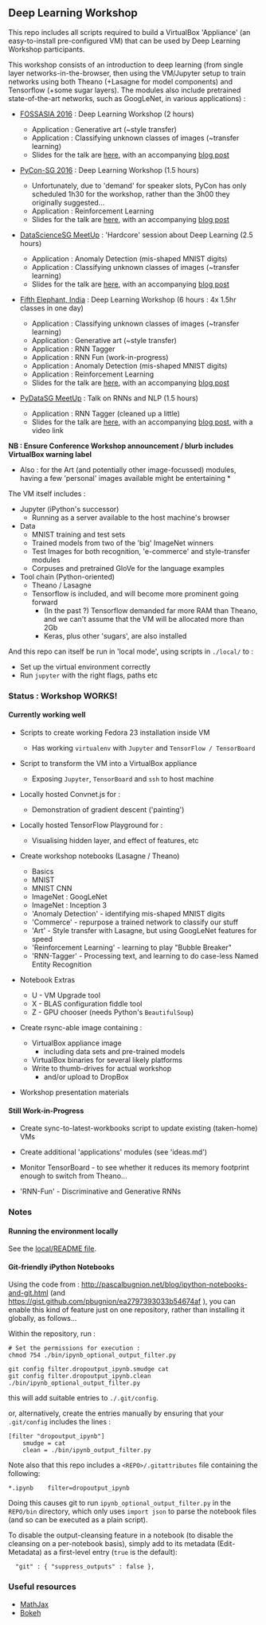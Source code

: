 ## Deep Learning Workshop

This repo includes all scripts required to build a VirtualBox 'Appliance' (an easy-to-install pre-configured VM) 
that can be used by Deep Learning Workshop participants.

This workshop consists of an introduction to deep learning (from single layer networks-in-the-browser, 
then using the VM/Jupyter setup to train networks using both Theano (+Lasagne for model components) and Tensorflow (+some sugar layers).
The modules also include pretrained state-of-the-art networks, such as GoogLeNet, in various applications) :

* [FOSSASIA 2016](http://2016.fossasia.org/) : Deep Learning Workshop (2 hours)
  *  Application : Generative art (~style transfer)
  *  Application : Classifying unknown classes of images (~transfer learning)
  *  Slides for the talk are [here](http://redcatlabs.com/2016-03-19_FOSSASIA-Workshop/), 
     with an accompanying [blog post](http://blog.mdda.net/ai/2016/03/19/workshop-at-fossasia-2016)

* [PyCon-SG 2016](https://pycon.sg/schedule/presentation/94/) : Deep Learning Workshop (1.5 hours)
  *  Unfortunately, due to 'demand' for speaker slots, PyCon has only scheduled 1h30 for the workshop, rather than the 3h00 they originally suggested...
  *  Application : Reinforcement Learning
  *  Slides for the talk are [here](http://redcatlabs.com/2016-06-23_PyConSG-Workshop/), 
     with an accompanying [blog post](http://blog.mdda.net/ai/2016/06/23/workshop-at-pycon-sg-2016)

* [DataScienceSG MeetUp](http://www.meetup.com/DataScience-SG-Singapore/) : 'Hardcore' session about Deep Learning (2.5 hours)
  *  Application : Anomaly Detection (mis-shaped MNIST digits)
  *  Application : Classifying unknown classes of images (~transfer learning)
  *  Slides for the talk are [here](http://redcatlabs.com/2016-07-23_DataScienceSG-DeepLearning-Workshop/), 
     with an accompanying [blog post](http://blog.mdda.net/ai/2016/07/23/datascience-sg-workshop)

* [Fifth Elephant, India](https://fifthelephant.in/2016/) : Deep Learning Workshop (6 hours : 4x 1.5hr classes in one day)
  *  Application : Classifying unknown classes of images (~transfer learning)
  *  Application : Generative art (~style transfer)
  *  Application : RNN Tagger
  *  Application : RNN Fun (work-in-progress)
  *  Application : Anomaly Detection (mis-shaped MNIST digits)
  *  Application : Reinforcement Learning
  *  Slides for the talk are [here](http://redcatlabs.com/2016-07-30_FifthElephant-DeepLearning-Workshop/), 
     with an accompanying [blog post](http://blog.mdda.net/ai/2016/07/30/workshop-at-fifth-elephant-2016)

* [PyDataSG MeetUp](https://www.meetup.com/PyData-SG/events/235981761/) : Talk on RNNs and NLP (1.5 hours)
  *  Application : RNN Tagger (cleaned up a little)
  *  Slides for the talk are [here](http://redcatlabs.com/2017-01-23_PyDataSG_RNNs-for-NLP/), 
     with an accompanying [blog post](http://blog.mdda.net/ai/2017/01/23/presentation-at-pydata), with a video link


**NB : Ensure Conference Workshop announcement / blurb includes VirtualBox warning label**

*  Also : for the Art (and potentially other image-focussed) modules, having a few 'personal' images available might be entertaining *


The VM itself includes : 

* Jupyter (iPython's successor)
  * Running as a server available to the host machine's browser
* Data
  * MNIST training and test sets
  * Trained models from two of the 'big' ImageNet winners
  * Test Images for both recognition, 'e-commerce' and style-transfer modules
  * Corpuses and pretrained GloVe for the language examples
* Tool chain (Python-oriented)
  * Theano / Lasagne
  * Tensorflow is included, and will become more prominent going forward
    * (In the past ?) Tensorflow demanded far more RAM than Theano, and we can't assume that the VM will be allocated more than 2Gb
    * Keras, plus other 'sugars', are also installed

And this repo can itself be run in 'local mode', using scripts in ```./local/``` to :

*  Set up the virtual environment correctly
*  Run ```jupyter``` with the right flags, paths etc


### Status : Workshop WORKS!

#### Currently working well

*  Scripts to create working Fedora 23 installation inside VM
   *  Has working ```virtualenv``` with ```Jupyter``` and ```TensorFlow / TensorBoard```
*  Script to transform the VM into a VirtualBox appliance
   *  Exposing ```Jupyter```, ```TensorBoard``` and ```ssh``` to host machine

*  Locally hosted Convnet.js for :
   *  Demonstration of gradient descent ('painting')

*  Locally hosted TensorFlow Playground  for :
   *  Visualising hidden layer, and effect of features, etc


*  Create workshop notebooks (Lasagne / Theano)
   *  Basics 
   *  MNIST
   *  MNIST CNN
   *  ImageNet : GoogLeNet
   *  ImageNet : Inception 3
   *  'Anomaly Detection' - identifying mis-shaped MNIST digits
   *  'Commerce' - repurpose a trained network to classify our stuff
   *  'Art' - Style transfer with Lasagne, but using GoogLeNet features for speed
   *  'Reinforcement Learning' - learning to play "Bubble Breaker" 
   *  'RNN-Tagger' - Processing text, and learning to do case-less Named Entity Recognition

*  Notebook Extras
   *  U - VM Upgrade tool
   *  X - BLAS configuration fiddle tool
   *  Z - GPU chooser (needs Python's ```BeautifulSoup```)

*  Create rsync-able image containing :
   *  VirtualBox appliance image
      +  including data sets and pre-trained models
   *  VirtualBox binaries for several likely platforms
   *  Write to thumb-drives for actual workshop
      *  and/or upload to DropBox

*  Workshop presentation materials


#### Still Work-in-Progress 

*  Create sync-to-latest-workbooks script to update existing (taken-home) VMs

*  Create additional 'applications' modules (see 'ideas.md')

*  Monitor TensorBoard - to see whether it reduces its memory footprint enough to switch from Theano...
   
*  'RNN-Fun' - Discriminative and Generative RNNs
   

### Notes

#### Running the environment locally

See the [local/README file](./local/README.md).



#### Git-friendly iPython Notebooks

Using the code from : http://pascalbugnion.net/blog/ipython-notebooks-and-git.html (and
https://gist.github.com/pbugnion/ea2797393033b54674af ), 
you can enable this kind of feature just on one repository, 
rather than installing it globally, as follows...

Within the repository, run : 
```
# Set the permissions for execution :
chmod 754 ./bin/ipynb_optional_output_filter.py

git config filter.dropoutput_ipynb.smudge cat
git config filter.dropoutput_ipynb.clean ./bin/ipynb_optional_output_filter.py
```
this will add suitable entries to ``./.git/config``.

or, alternatively, create the entries manually by ensuring that your ``.git/config`` includes the lines :
```
[filter "dropoutput_ipynb"]
	smudge = cat
	clean = ./bin/ipynb_output_filter.py
```

Note also that this repo includes a ``<REPO>/.gitattributes`` file containing the following:
```
*.ipynb    filter=dropoutput_ipynb
```

Doing this causes git to run ``ipynb_optional_output_filter.py`` in the ``REPO/bin`` directory, 
which only uses ``import json`` to parse the notebook files (and so can be executed as a plain script).  

To disable the output-cleansing feature in a notebook (to disable the cleansing on a per-notebook basis), 
simply add to its metadata (Edit-Metadata) as a first-level entry (``true`` is the default): 

```
  "git" : { "suppress_outputs" : false },
```


### Useful resources

* [MathJax](http://nbviewer.ipython.org/github/olgabot/ipython/blob/master/examples/Notebook/Typesetting%20Math%20Using%20MathJax.ipynb)
* [Bokeh](http://bokeh.pydata.org/en/latest/docs/quickstart.html)
